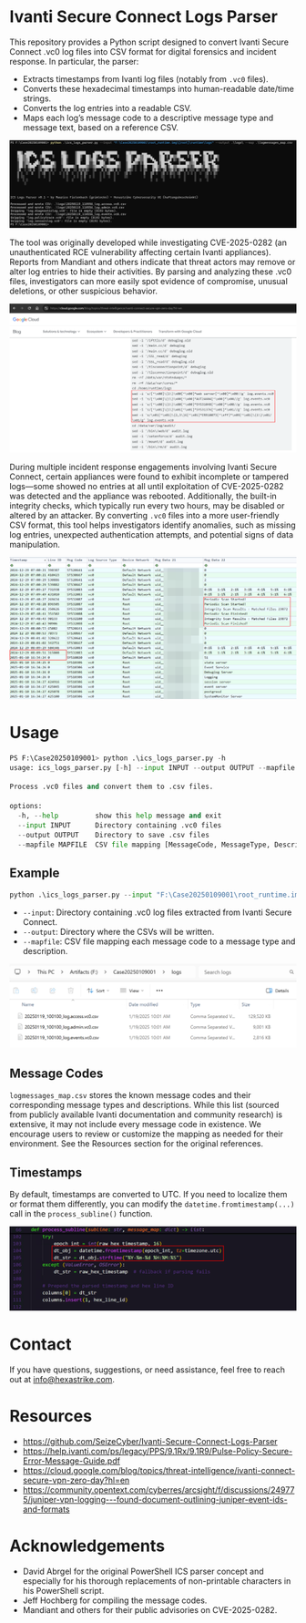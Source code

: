 # Ivanti Secure Connect Logs Parser

This repository provides a Python script designed to convert Ivanti Secure Connect .vc0 log files into CSV format for digital forensics and incident response. In particular, the parser:

- Extracts timestamps from Ivanti log files (notably from `.vc0` files).
- Converts these hexadecimal timestamps into human-readable date/time strings.
- Converts the log entries into a readable CSV.
- Maps each log’s message code to a descriptive message type and message text, based on a reference CSV.

![Script usage example](assets/ivanti_cve_2025_0282_script_usage.png)

The tool was originally developed while investigating CVE-2025-0282 (an unauthenticated RCE vulnerability affecting certain Ivanti appliances). Reports from Mandiant and others indicate that threat actors may remove or alter log entries to hide their activities. By parsing and analyzing these .vc0 files, investigators can more easily spot evidence of compromise, unusual deletions, or other suspicious behavior.

![Threat actor deleting event log entries](assets/ivanti_cve_2025_0282_log_clearing.png)

During multiple incident response engagements involving Ivanti Secure Connect, certain appliances were found to exhibit incomplete or tampered logs—some showed no entries at all until exploitation of CVE-2025-0282 was detected and the appliance was rebooted. Additionally, the built-in integrity checks, which typically run every two hours, may be disabled or altered by an attacker. By converting `.vc0` files into a more user-friendly CSV format, this tool helps investigators identify anomalies, such as missing log entries, unexpected authentication attempts, and potential signs of data manipulation.

![Missing logs detected](assets/ivanti_cve_2025_0282_missing_logs.png)

# Usage

```python
PS F:\Case20250109001> python .\ics_logs_parser.py -h
usage: ics_logs_parser.py [-h] --input INPUT --output OUTPUT --mapfile MAPFILE

Process .vc0 files and convert them to .csv files.

options:
  -h, --help         show this help message and exit
  --input INPUT      Directory containing .vc0 files
  --output OUTPUT    Directory to save .csv files
  --mapfile MAPFILE  CSV file mapping [MessageCode, MessageType, Description]
```
## Example

```python
python .\ics_logs_parser.py --input "F:\Case20250109001\root_runtime.img\[root]\runtime\logs" --output .\logs\ --map .\logmessages_map.csv
```

- `--input`: Directory containing .vc0 log files extracted from Ivanti Secure Connect.
- `--output`: Directory where the CSVs will be written.
- `--mapfile`: CSV file mapping each message code to a message type and description.

![Converted logfiles](assets/ivanti_cve_2025_0282_csv_output.png)

## Message Codes

`logmessages_map.csv` stores the known message codes and their corresponding message types and descriptions. While this list (sourced from publicly available Ivanti documentation and community research) is extensive, it may not include every message code in existence. We encourage users to review or customize the mapping as needed for their environment. See the Resources section for the original references.

## Timestamps

By default, timestamps are converted to UTC. If you need to localize them or format them differently, you can modify the `datetime.fromtimestamp(...)` call in the `process_subline()` function.

![Converted logfiles](assets/ivanti_cve_2025_0282_timestamp_modification.png)

# Contact

If you have questions, suggestions, or need assistance, feel free to reach out at info@hexastrike.com.

# Resources

- https://github.com/SeizeCyber/Ivanti-Secure-Connect-Logs-Parser
- https://help.ivanti.com/ps/legacy/PPS/9.1Rx/9.1R9/Pulse-Policy-Secure-Error-Message-Guide.pdf
- https://cloud.google.com/blog/topics/threat-intelligence/ivanti-connect-secure-vpn-zero-day?hl=en
- https://community.opentext.com/cyberres/arcsight/f/discussions/249775/juniper-vpn-logging---found-document-outlining-juniper-event-ids-and-formats

# Acknowledgements

- David Abrgel for the original PowerShell ICS parser concept and especially for his thorough replacements of non-printable characters in his PowerShell script.
- Jeff Hochberg for compiling the message codes.
- Mandiant and others for their public advisories on CVE-2025-0282.
